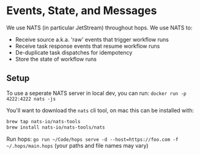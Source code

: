 # Events, State, and Messages

We use NATS (in particular JetStream) throughout hops. We use NATS to:

- Receive source a.k.a. 'raw' events that trigger workflow runs
- Receive task response events that resume workflow runs
- De-duplicate task dispatches for idempotency
- Store the state of workflow runs


## Setup

To use a seperate NATS server in local dev, you can run: `docker run -p 4222:4222 nats -js`

You'll want to download the `nats` cli tool, on mac this can be installed with:
```bash
brew tap nats-io/nats-tools
brew install nats-io/nats-tools/nats
```

Run hops: `go run ~/Code/hops serve -d --host=https://foo.com -f ~/.hops/main.hops` (your paths and file names may vary)

